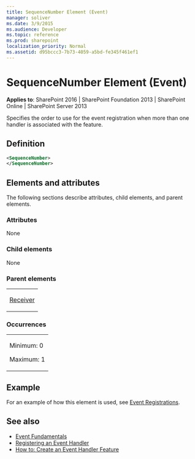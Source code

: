 ```yaml
---
title: SequenceNumber Element (Event)
manager: soliver
ms.date: 3/9/2015
ms.audience: Developer
ms.topic: reference
ms.prod: sharepoint
localization_priority: Normal
ms.assetid: d95bccc3-7b73-4059-a5bd-fe345f461ef1
---
```


# SequenceNumber Element (Event)

**Applies to**: SharePoint 2016 | SharePoint Foundation 2013 | SharePoint Online | SharePoint Server 2013

Specifies the order to use for the event registration when more than one handler is associated with the feature.

## Definition

```XML
<SequenceNumber>
</SequenceNumber>
```

## Elements and attributes

The following sections describe attributes, child elements, and parent elements.

### Attributes

None

### Child elements

None

### Parent elements

<table>
<colgroup>
<col width="100%" />
</colgroup>
<tbody>
<tr class="odd">
<td align="left"><p><a href="receiver-element-event.md">Receiver</a></p></td>
</tr>
</tbody>
</table>

### Occurrences

<table>
<colgroup>
<col width="100%" />
</colgroup>
<tbody>
<tr class="odd">
<td align="left"><p>Minimum: 0</p>
<p>Maximum: 1</p></td>
</tr>
</tbody>
</table>

## Example

For an example of how this element is used, see [Event Registrations](event-registrations.md).

## See also

- [Event Fundamentals](https://msdn.microsoft.com/library/4a20751f-877a-48ca-9d37-c3d4e6df9f30(Office.15).aspx)
- [Registering an Event Handler](https://msdn.microsoft.com/library/c86de04e-6f5b-4082-9ed4-203b6303007b(Office.15).aspx)
- [How to: Create an Event Handler Feature](https://msdn.microsoft.com/library/4f70b1ea-dafe-4068-a6b0-55402b7618dc(Office.15).aspx)








